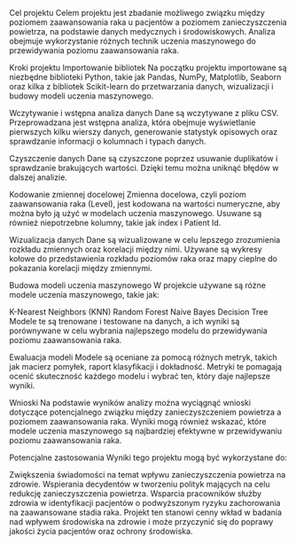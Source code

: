 Cel projektu
Celem projektu jest zbadanie możliwego związku między poziomem zaawansowania raka u pacjentów a poziomem zanieczyszczenia powietrza, na podstawie danych medycznych i środowiskowych. Analiza obejmuje wykorzystanie różnych technik uczenia maszynowego do przewidywania poziomu zaawansowania raka.

Kroki projektu
Importowanie bibliotek
Na początku projektu importowane są niezbędne biblioteki Python, takie jak Pandas, NumPy, Matplotlib, Seaborn oraz kilka z bibliotek Scikit-learn do przetwarzania danych, wizualizacji i budowy modeli uczenia maszynowego.

Wczytywanie i wstępna analiza danych
Dane są wczytywane z pliku CSV. Przeprowadzana jest wstępna analiza, która obejmuje wyświetlanie pierwszych kilku wierszy danych, generowanie statystyk opisowych oraz sprawdzanie informacji o kolumnach i typach danych.

Czyszczenie danych
Dane są czyszczone poprzez usuwanie duplikatów i sprawdzanie brakujących wartości. Dzięki temu można uniknąć błędów w dalszej analizie.

Kodowanie zmiennej docelowej
Zmienna docelowa, czyli poziom zaawansowania raka (Level), jest kodowana na wartości numeryczne, aby można było ją użyć w modelach uczenia maszynowego. Usuwane są również niepotrzebne kolumny, takie jak index i Patient Id.

Wizualizacja danych
Dane są wizualizowane w celu lepszego zrozumienia rozkładu zmiennych oraz korelacji między nimi. Używane są wykresy kołowe do przedstawienia rozkładu poziomów raka oraz mapy cieplne do pokazania korelacji między zmiennymi.

Budowa modeli uczenia maszynowego
W projekcie używane są różne modele uczenia maszynowego, takie jak:

K-Nearest Neighbors (KNN)
Random Forest
Naive Bayes
Decision Tree
Modele te są trenowane i testowane na danych, a ich wyniki są porównywane w celu wybrania najlepszego modelu do przewidywania poziomu zaawansowania raka.

Ewaluacja modeli
Modele są oceniane za pomocą różnych metryk, takich jak macierz pomyłek, raport klasyfikacji i dokładność. Metryki te pomagają ocenić skuteczność każdego modelu i wybrać ten, który daje najlepsze wyniki.

Wnioski
Na podstawie wyników analizy można wyciągnąć wnioski dotyczące potencjalnego związku między zanieczyszczeniem powietrza a poziomem zaawansowania raka. Wyniki mogą również wskazać, które modele uczenia maszynowego są najbardziej efektywne w przewidywaniu poziomu zaawansowania raka.

Potencjalne zastosowania
Wyniki tego projektu mogą być wykorzystane do:

Zwiększenia świadomości na temat wpływu zanieczyszczenia powietrza na zdrowie.
Wspierania decydentów w tworzeniu polityk mających na celu redukcję zanieczyszczenia powietrza.
Wsparcia pracowników służby zdrowia w identyfikacji pacjentów o podwyższonym ryzyku zachorowania na zaawansowane stadia raka.
Projekt ten stanowi cenny wkład w badania nad wpływem środowiska na zdrowie i może przyczynić się do poprawy jakości życia pacjentów oraz ochrony środowiska.
